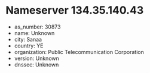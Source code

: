 # Nameserver 134.35.140.43

* as_number: 30873
* name: Unknown
* city: Sanaa
* country: YE
* organization: Public Telecommunication Corporation
* version: Unknown
* dnssec: Unknown
